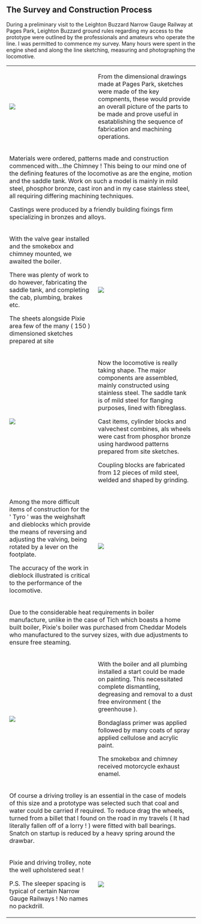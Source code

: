 ## The Survey and Construction Process
During a preliminary visit to the Leighton Buzzard Narrow Gauge Railway at Pages Park, Leighton Buzzard
ground rules regarding my access to the prototype were outlined by the professionals and amateurs who operate the line.
I was permitted to commence my survey.
Many hours were spent in the engine shed and along the line sketching, measuring and photographing the locomotive.

<div align="center" class="image-table">
	<table>
		<tr>
			<td class="col2">
				<img src="/jgdr20/assets/jmm/pixiepic9.jpg">
			</td>
			<td class="col2">
				<p>From the dimensional drawings made at Pages Park, sketches were made of the key compnents, these would provide an overall picture of the parts to be made and prove useful in esatablishing the sequence of fabrication and machining operations.</p>
			</td>
		</tr>
		<tr>
			<td colspan="2">
				<p>Materials were ordered, patterns made and construction commenced with...the Chimney ! This being to our mind one of the defining features of the locomotive as are the engine, motion and the saddle tank. Work on such a model is mainly in mild steel, phosphor bronze, cast iron and in my case stainless steel, all requiring differing machining techniques.</p>
				<p>Castings were produced by a friendly building fixings firm specializing in bronzes and alloys.</p>
			</td>
		</tr>
		<tr>
			<td>
				<p>With the valve gear installed and the smokebox and chimney mounted, we awaited the boiler.</p>
				<p>There was plenty of work to do however, fabricating the saddle tank, and completing the cab, plumbing, brakes etc.</p>
				<p>The sheets alongside Pixie area few of the many ( 150 ) dimensioned sketches prepared at site</p>
			</td>
			<td>
				<img src="/jgdr20/assets/jmm/Awaitingboiler.jpg">
			</td>
		</tr>
		<tr>
			<td>
				<img src="/jgdr20/assets/jmm/Readyforboiler.jpg">
			</td>
			<td>
				<p>Now the locomotive is really taking shape. The major components are assembled, mainly constructed using stainless steel. The saddle tank is of mild steel for flanging purposes, lined with fibreglass.</p>
				<p>Cast items, cylinder blocks and valvechest combines, als wheels were cast from phosphor bronze using hardwood patterns prepared from site sketches.</p>
				<p>Coupling blocks are fabricated from 12 pieces of mild steel, welded and shaped by grinding.</p>
			</td>
		</tr>
		<tr>
			<td>
				<p>Among the more difficult items of construction for the ' Tyro ' was the weighshaft and dieblocks which provide the means of reversing and adjusting the valving, being rotated by a lever on the footplate.</p>
				<p>The accuracy of the work in dieblock illustrated is critical to the performance of the locomotive.</p>
			</td>
			<td>
				<img src="/jgdr20/assets/jmm/weighshaft.jpg">
			</td>
		</tr>
		<tr>
			<td colspan="2">
				<p>Due to the considerable heat requirements in boiler manufacture, unlike in the case of Tich which boasts a home built boiler, Pixie's boiler was purchased from Cheddar Models who manufactured to the survey sizes, with due adjustments to ensure free steaming.</p>
			</td>
		</tr>
		<tr>
			<td>
				<img src="/jgdr20/assets/jmm/Paintingunderway1.jpg">
			</td>
			<td>
				<p>With the boiler and all plumbing installed a start could be made on painting. This necessitated complete dismantling, degreasing and removal to a dust free environment ( the greenhouse ).</p>
				<p>Bondaglass primer was applied followed by many coats of spray applied cellulose and acrylic paint.</p>
				<p>The smokebox and chimney received motorcycle exhaust enamel.</p>
			</td>
		</tr>
		<tr>
			<td colspan="2">
				<p>Of course a driving trolley is an essential in the case of models of this size and a prototype was selected such that coal and water could be carried if required. To reduce drag the wheels, turned from a billet that I found on the road in my travels ( It had literally fallen off of a lorry ! ) were fitted with ball bearings. Snatch on startup is reduced by a heavy spring around the drawbar.</p>
			</td>
		</tr>
		<tr>
			<td>
				<p>Pixie and driving trolley, note the well upholstered seat !</p>
				<p>P.S. The sleeper spacing is typical of certain Narrow Gauge Railways ! No names no packdrill.</p>
			</td>
			<td>
				<img src="/jgdr20/assets/jmm/Pixieanddrivingtrolley.jpg">
			</td>
		</tr>
	</table>
</div>
